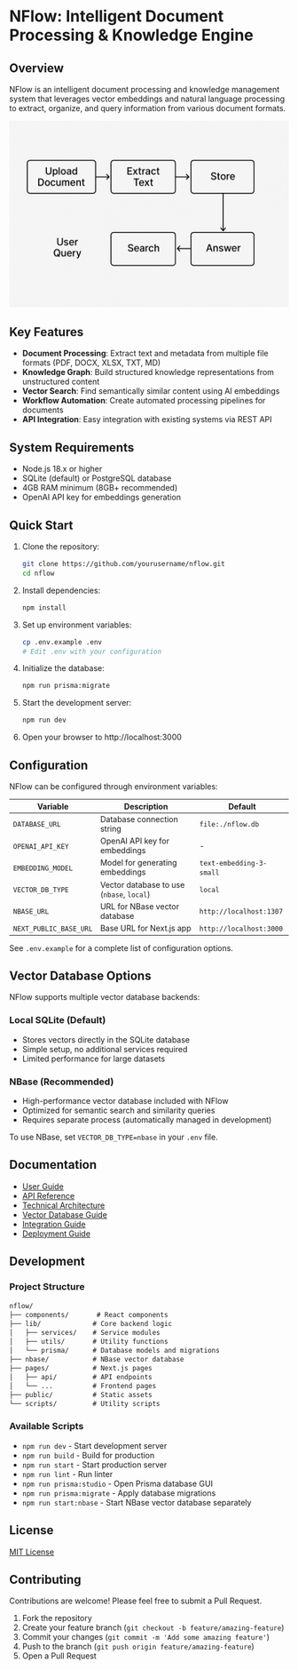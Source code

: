 # NFlow: Intelligent Document Processing & Knowledge Engine

## Overview

NFlow is an intelligent document processing and knowledge management system that leverages vector embeddings and natural language processing to extract, organize, and query information from various document formats.

![NFlow Architecture](./docs/assets/nflow-architecture.png)

## Key Features

- **Document Processing**: Extract text and metadata from multiple file formats (PDF, DOCX, XLSX, TXT, MD)
- **Knowledge Graph**: Build structured knowledge representations from unstructured content
- **Vector Search**: Find semantically similar content using AI embeddings
- **Workflow Automation**: Create automated processing pipelines for documents
- **API Integration**: Easy integration with existing systems via REST API

## System Requirements

- Node.js 18.x or higher
- SQLite (default) or PostgreSQL database
- 4GB RAM minimum (8GB+ recommended)
- OpenAI API key for embeddings generation

## Quick Start

1. Clone the repository:
   ```bash
   git clone https://github.com/yourusername/nflow.git
   cd nflow
   ```

2. Install dependencies:
   ```bash
   npm install
   ```

3. Set up environment variables:
   ```bash
   cp .env.example .env
   # Edit .env with your configuration
   ```

4. Initialize the database:
   ```bash
   npm run prisma:migrate
   ```

5. Start the development server:
   ```bash
   npm run dev
   ```

6. Open your browser to http://localhost:3000

## Configuration

NFlow can be configured through environment variables:

| Variable | Description | Default |
|----------|-------------|---------|
| `DATABASE_URL` | Database connection string | `file:./nflow.db` |
| `OPENAI_API_KEY` | OpenAI API key for embeddings | - |
| `EMBEDDING_MODEL` | Model for generating embeddings | `text-embedding-3-small` |
| `VECTOR_DB_TYPE` | Vector database to use (`nbase`, `local`) | `local` |
| `NBASE_URL` | URL for NBase vector database | `http://localhost:1307` |
| `NEXT_PUBLIC_BASE_URL` | Base URL for Next.js app | `http://localhost:3000` |

See `.env.example` for a complete list of configuration options.

## Vector Database Options

NFlow supports multiple vector database backends:

### Local SQLite (Default)
- Stores vectors directly in the SQLite database
- Simple setup, no additional services required
- Limited performance for large datasets

### NBase (Recommended)
- High-performance vector database included with NFlow
- Optimized for semantic search and similarity queries
- Requires separate process (automatically managed in development)

To use NBase, set `VECTOR_DB_TYPE=nbase` in your `.env` file.

## Documentation

- [User Guide](./docs/user-guide.md)
- [API Reference](./docs/api-reference.md)
- [Technical Architecture](./docs/technical-architecture.md)
- [Vector Database Guide](./docs/vector-database.md)
- [Integration Guide](./docs/integration-guide.md)
- [Deployment Guide](./docs/deployment.md)

## Development

### Project Structure

```
nflow/
├── components/       # React components
├── lib/             # Core backend logic
│   ├── services/    # Service modules
│   ├── utils/       # Utility functions
│   └── prisma/      # Database models and migrations
├── nbase/           # NBase vector database
├── pages/           # Next.js pages
│   ├── api/         # API endpoints
│   └── ...          # Frontend pages
├── public/          # Static assets
└── scripts/         # Utility scripts
```

### Available Scripts

- `npm run dev` - Start development server
- `npm run build` - Build for production
- `npm run start` - Start production server
- `npm run lint` - Run linter
- `npm run prisma:studio` - Open Prisma database GUI
- `npm run prisma:migrate` - Apply database migrations
- `npm run start:nbase` - Start NBase vector database separately

## License

[MIT License](./LICENSE)

## Contributing

Contributions are welcome! Please feel free to submit a Pull Request.

1. Fork the repository
2. Create your feature branch (`git checkout -b feature/amazing-feature`)
3. Commit your changes (`git commit -m 'Add some amazing feature'`)
4. Push to the branch (`git push origin feature/amazing-feature`)
5. Open a Pull Request
